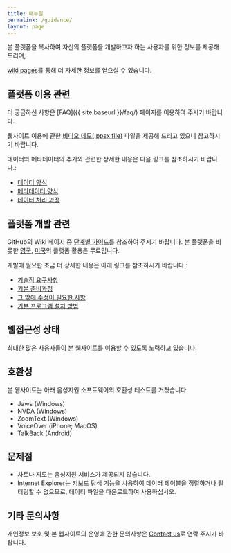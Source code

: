 ```yaml
---
title: 매뉴얼
permalink: /guidance/
layout: page
---
```


본 플랫폼을 복사하여 자신의 플랫폼을 개발하고자 하는 사용자를 위한 정보를 제공해 드리며,

<a href="https://github.com/kostat-sdg-kor/sdg-indicators/wiki" onClick='ga("send", "event", "Guidance", "wiki", "wiki homepage")'>wiki pages</a>를 통해 더 자세한 정보를 얻으실 수 있습니다.

## 플랫폼 이용 관련
더 궁금하신 사항은 [FAQ]({{ site.baseurl }}/faq/) 페이지를 이용하여 주시기 바랍니다.

웹사이트 이용에 관한 <a href="{{site.baseurl}}/public/NRP VIDEO DEMO May2018.ppsx" onClick='ga("send", "event", "Guidance", "presentation", "view presentation")'>비디오 데모(.ppsx file)</a> 파일을 제공해 드리고 있으니 참고하시기 바랍니다.

데이터와 메타데이터의 추가와 관련한 상세한 내용은 다음 링크를 참조하시기 바랍니다.:
- <a href="https://github.com/kostat-sdg-kor/sdg-indicators/wiki/Raw-data-format" onClick='ga("send", "event", "Guidance", "wiki", "raw data format")'>데이터 양식</a>
-	<a href="https://github.com/kostat-sdg-kor/sdg-indicators/wiki/Metadata-format" onClick='ga("send", "event", "Guidance", "wiki", "metadata format")'>메타데이터 양식</a>
- <a href="https://github.com/kostat-sdg-kor/sdg-indicators/wiki/Data-scenarios-and-characteristics" onClick='ga("send", "event", "Guidance", "wiki", "data scenarios and characteristics")'>데이터 처리 과정 </a>

## 플랫폼 개발 관련
GitHub의 Wiki 페이지 중 <a href="https://github.com/kostat-sdg-kor/sdg-indicators/wiki/Clone-your-own%3A-step-by-step-instructions-%28Windows%29" onClick='ga("send", "event", "Guidance", "wiki", "clone your own guidance")'>단계별 가이드</a>를 참조하여 주시기 바랍니다.
본 플랫폼을 비롯한 [영국](https://sustainabledevelopment-uk.github.io/), [미국](https://sdg.data.gov/)의 플랫폼 활용은 무료입니다.

개발에 필요한 조금 더 상세한 내용은 아래 링크를 참조하시기 바랍니다.:
-	<a href="https://github.com/kostat-sdg-kor/sdg-indicators/wiki/Required-skill-sets" onClick='ga("send", "event", "Guidance", "wiki", "required skill set")'>기술적 요구사항</a>
-	<a href="https://github.com/kostat-sdg-kor/sdg-indicators/wiki/How-do-we-create-our-own-NRP" onClick='ga("send", "event", "Guidance", "wiki", "how do we create our own nrp")'>기본 준비과정</a>
-	<a href="https://github.com/kostat-sdg-kor/sdg-indicators/wiki/What-do-we-need-to-change" onClick='ga("send", "event", "Guidance", "wiki", "what do we need to change")'>그 밖에 수정이 필요한 사항</a>
-	<a href="https://github.com/kostat-sdg-kor/sdg-indicators/wiki/Development-installation-instructions" onClick='ga("send", "event", "Guidance", "wiki", "development installation instructions")'>기본 프로그램 설치 방법</a>

## 웹접근성 상태
최대한 많은 사용자들이 본 웹사이트를 이용할 수 있도록 노력하고 있습니다.

## 호환성
본 웹사이트는 아래 음성지원 소프트웨어의 호환성 테스트를 거쳤습니다.

* Jaws (Windows)
* NVDA (Windows)
* ZoomText (Windows)
* VoiceOver (iPhone; MacOS)
* TalkBack (Android)

## 문제점
* 차트나 지도는 음성지원 서비스가 제공되지 않습니다.
* Internet Explorer는 키보드 탐색 기능을 사용하여 데이터 테이블을 정렬하거나 필터링할 수 없으므로, 데이터 파일을 다운로드하여 사용하십시오.

## 기타 문의사항
개인정보 보호 및 본 웹사이트의 운영에 관한 문의사항은 [Contact us](mailto:{{site.email_contacts.functional}})로 연락 주시기 바랍니다. 
